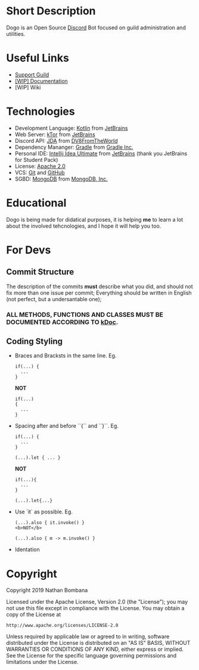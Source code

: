 # Short Description
Dogo is an Open Source <a href="discordapp.com">Discord</a> Bot focused on guild administration and utilities.

# Useful Links
<ul>
  <li><a href="https://discord.gg/gKpCPms">Support Guild</a></li>
  <li><a href="https://github.com/DogoBot/Dogo/wiki">[WIP] Documentation</a></li>
  <li><a>[WIP] Wiki</a></li>
</ul>

# Technologies
<ul>
  <li>Development Language: <a href="https://kotlinlang.org">Kotlin</a> from <a href="https://www.jetbrains.com">JetBrains</a></li>
  <li>Web Server: <a href="https://ktor.io">kTor</a> from <a href="https://www.jetbrains.com">JetBrains</a></li>
  <li>Discord API: <a href="https://github.com/DV8FromTheWorld/JDA">JDA</a> from <a href="https://github.com/DV8FromTheWorld">DV8FromTheWorld</a></li>
  <li>Dependency Mananger: <a href="https://gradle.org">Gradle</a> from <a href="https://gradle.org">Gradle Inc.</a>
  <li>Personal IDE: <a href="https://www.jetbrains.com/idea/">Intellij Idea Ultimate</a> from <a href="https://www.jetbrains.com">JetBrains</a> (thank you JetBrains for Student Pack)</li>
  <li>License: <a href="http://www.apache.org/licenses/LICENSE-2.0">Apache 2.0</a></li>
  <li>VCS: <a href="https://git-scm.com">Git</a> and <a href="https://github.com/">GitHub</a></li>
  <li>SGBD: <a href="https://www.mongodb.com">MongoDB</a> from <a href="https://www.mongodb.com"">MongoDB, Inc.</a></li>
</ul>

# Educational
<p>
Dogo is being made for didatical purposes, it is helping <b>me</b> to learn a lot about the involved tehcnologies, and I hope it will help you too. 
</p>

# For Devs
## Commit Structure
The description of the commits <b>must</b> describe what you did, and should not fix more than one issue per commit;
Everything should be written in English (not perfect, but a undersantable one);
<h3><b>ALL METHODS, FUNCTIONS AND CLASSES MUST BE DOCUMENTED ACCORDING TO <a href="https://kotlinlang.org/docs/reference/kotlin-doc.html"a>kDoc</a>.</b></h3>

## Coding Styling
<ul>
  <li>
    Braces and Bracksts in the same line. Eg.
    
    if(...) {
      ...
    }
    
<b>NOT</b>
    
    if(...)
    {
      ...
    }
    
</li>
    
  <li>
    Spacing after and before ``{`` and ``}``. Eg.
    
    if(...) {
      ...
    }
    
    (...).let { ... }
<b>NOT</b>

    if(...){
      ...
    }
    
    (...).let{...}
    
</li>
<li>
    Use `it` as possible. Eg.
    
    (...).also { it.invoke() }
    <b>NOT</b>
    
    (...).also { m -> m.invoke() }
</li>
<li>Identation</li>
 </ul>

# Copyright
Copyright 2019 Nathan Bombana

Licensed under the Apache License, Version 2.0 (the "License");
you may not use this file except in compliance with the License.
You may obtain a copy of the License at

    http://www.apache.org/licenses/LICENSE-2.0

Unless required by applicable law or agreed to in writing, software
distributed under the License is distributed on an "AS IS" BASIS,
WITHOUT WARRANTIES OR CONDITIONS OF ANY KIND, either express or implied.
See the License for the specific language governing permissions and
limitations under the License.
